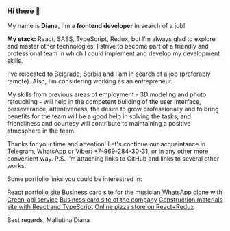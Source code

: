 ### Hi there 👋

My name is **Diana**, I'm a **frontend developer** in search of a job! 

**My stack:** 
React, SASS, TypeScript, Redux, but I’m always glad to explore and master other technologies. 
I strive to become part of a friendly and professional team in which I could implement and develop my development skills. 

I've relocated to Belgrade, Serbia and I am in search of a  job (preferably remote). Also, I’m considering working as an entrepreneur.

My skills from previous areas of employment - 3D modeling and photo retouching - will help in the competent building of the user interface, perseverance, attentiveness, the desire to grow professionally and to bring benefits for the team will be a good help in solving the tasks, and friendliness and courtesy will contribute to maintaining a positive atmosphere in the team.

Thanks for your time and attention! 
Let's continue our acquaintance in [Telegram](https://t.me/Dianosaurum), WhatsApp or Viber: +7-969-284-30-31, or in any other more convenient way.
P.S. I’m attaching links to GitHub and links to several other works:

Some portfolio links you could be interestred in:

[React portfolio site](http://maliutina.com)
[Business card site for the musician](http://176.99.11.170:90)
[WhatsApp clone with Green-api service](http://176.99.11.170:92)
[Business card site of the company](http://176.99.11.170:89)
[Construction materials site with React and TypeScript](http://176.99.11.170:91)
[Online pizza store on React+Redux](http://176.99.11.170:88)

Best regards,
Maliutina Diana
